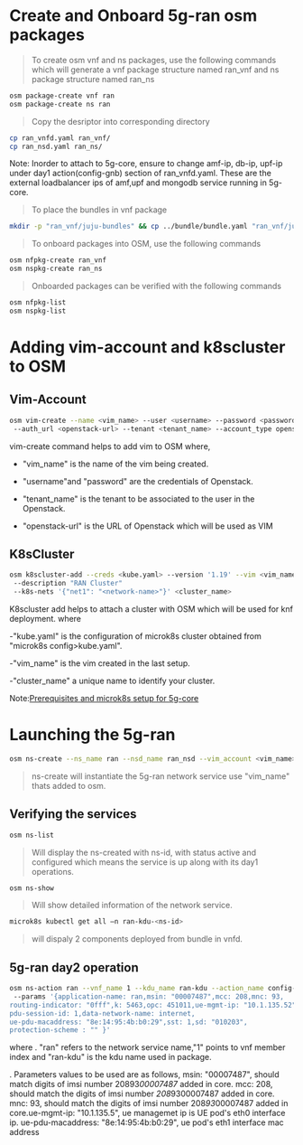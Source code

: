 <!--
Copyright 2020 Tata Elxsi

 Licensed under the Apache License, Version 2.0 (the "License"); you may
 not use this file except in compliance with the License. You may obtain
 a copy of the License at

         http://www.apache.org/licenses/LICENSE-2.0

 Unless required by applicable law or agreed to in writing, software
 distributed under the License is distributed on an "AS IS" BASIS, WITHOUT
 WARRANTIES OR CONDITIONS OF ANY KIND, either express or implied. See the
 License for the specific language governing permissions and limitations
 under the License.

 For those usages not covered by the Apache License, Version 2.0 please
 contact: canonical@tataelxsi.onmicrosoft.com

 To get in touch with the maintainers, please contact:
 canonical@tataelxsi.onmicrosoft.com
-->

# Create and Onboard 5g-ran osm packages

> To create osm vnf and ns packages, use the following commands which will
> generate a vnf package structure named ran_vnf and ns package structure named
> ran_ns

```bash
osm package-create vnf ran
osm package-create ns ran
```

> Copy the desriptor into corresponding directory

```bash
cp ran_vnfd.yaml ran_vnf/
cp ran_nsd.yaml ran_ns/
```

Note: Inorder to attach to 5g-core, ensure to change amf-ip, db-ip, upf-ip under
day1 action(config-gnb) section of ran_vnfd.yaml.
These are the external loadbalancer ips of amf,upf and mongodb service
running in 5g-core.

> To place the bundles in vnf package

```bash
mkdir -p "ran_vnf/juju-bundles" && cp ../bundle/bundle.yaml "ran_vnf/juju-bundles"
```

> To onboard packages into OSM, use the following commands

```bash
osm nfpkg-create ran_vnf
osm nspkg-create ran_ns
```

> Onboarded packages can be verified with the following commands

```bash
osm nfpkg-list
osm nspkg-list
```

# Adding vim-account and k8scluster to OSM

## Vim-Account

```bash
osm vim-create --name <vim_name> --user <username> --password <password>
 --auth_url <openstack-url> --tenant <tenant_name> --account_type openstack
```

vim-create command helps to add vim to OSM where,

- "vim_name" is the name of the vim being created.

- "username"and "password" are the credentials of Openstack.

- "tenant_name" is the tenant to be associated to the user in the Openstack.

- "openstack-url" is the URL of Openstack which will be used as VIM

## K8sCluster

```bash
osm k8scluster-add --creds <kube.yaml> --version '1.19' --vim <vim_name>
 --description "RAN Cluster"
 --k8s-nets '{"net1": "<network-name>"}' <cluster_name>
```

K8scluster add helps to attach a cluster with OSM which will be used for
knf deployment.
where

-"kube.yaml" is the configuration of microk8s cluster obtained from
"microk8s config>kube.yaml".

-"vim_name" is the vim created in the last setup.

-"cluster_name" a unique name to identify your cluster.

Note:[Prerequisites and microk8s setup for 5g-core](../README.md)

# Launching the 5g-ran

```bash
osm ns-create --ns_name ran --nsd_name ran_nsd --vim_account <vim_name>
```

> ns-create will instantiate the 5g-ran network service use
> "vim_name" thats added to osm.

## Verifying the services

```bash
osm ns-list
```

> Will display the ns-created with ns-id, with status active and configured
> which means the service is up along with its day1 operations.

```bash
osm ns-show
```

> Will show detailed information of the network service.

```bash
microk8s kubectl get all –n ran-kdu-<ns-id>
```

> will dispaly 2 components deployed from bundle in vnfd.

## 5g-ran day2 operation

```bash
osm ns-action ran --vnf_name 1 --kdu_name ran-kdu --action_name config-ue
 --params '{application-name: ran,msin: "00007487",mcc: 208,mnc: 93,
routing-indicator: "0fff",k: 5463,opc: 451011,ue-mgmt-ip: "10.1.135.52",
pdu-session-id: 1,data-network-name: internet,
ue-pdu-macaddress: "8e:14:95:4b:b0:29",sst: 1,sd: "010203",
protection-scheme : "" }'
```

where
. "ran" refers to the network service name,"1" points to vnf member index and
"ran-kdu" is the kdu name used in package.

. Parameters values to be used are as follows,
msin: "00007487", should match digits of imsi number 20893*00007487* added in core.
mcc: 208, should match the digits of imsi number *208*9300007487 added in core.
mnc: 93, should match the digits of imsi number 208*93*00007487 added in
core.ue-mgmt-ip: "10.1.135.5", ue managemet ip is UE pod's eth0 interface ip.
ue-pdu-macaddress: "8e:14:95:4b:b0:29", ue pod's eth1 interface mac address
